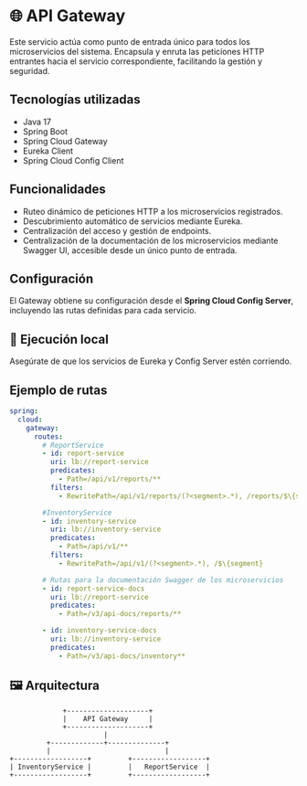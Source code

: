 # 🌐 API Gateway

Este servicio actúa como punto de entrada único para todos los microservicios del sistema. Encapsula y enruta las peticiones HTTP entrantes hacia el servicio correspondiente, facilitando la gestión y seguridad.

## Tecnologías utilizadas
- Java 17
- Spring Boot
- Spring Cloud Gateway
- Eureka Client
- Spring Cloud Config Client

## Funcionalidades
- Ruteo dinámico de peticiones HTTP a los microservicios registrados.
- Descubrimiento automático de servicios mediante Eureka.
- Centralización del acceso y gestión de endpoints.
- Centralización de la documentación de los microservicios mediante Swagger UI, accesible desde un único punto de entrada.


## Configuración

El Gateway obtiene su configuración desde el **Spring Cloud Config Server**, incluyendo las rutas definidas para cada servicio.


## 🏁 Ejecución local

Asegúrate de que los servicios de Eureka y Config Server estén corriendo.


## Ejemplo de rutas

```yaml
spring:
  cloud:
    gateway:
      routes:
        # ReportService
        - id: report-service
          uri: lb://report-service
          predicates:
            - Path=/api/v1/reports/**
          filters:
            - RewritePath=/api/v1/reports/(?<segment>.*), /reports/$\{segment}

        #InventoryService
        - id: inventory-service
          uri: lb://inventory-service
          predicates:
            - Path=/api/v1/**
          filters:
            - RewritePath=/api/v1/(?<segment>.*), /$\{segment}

        # Rutas para la documentación Swagger de los microservicios
        - id: report-service-docs
          uri: lb://report-service
          predicates:
            - Path=/v3/api-docs/reports/**

        - id: inventory-service-docs
          uri: lb://inventory-service
          predicates:
            - Path=/v3/api-docs/inventory**
```

## 🖼️ Arquitectura

                 +--------------------+
                 |    API Gateway     |
                 +--------------------+
                           |
             +-------------+--------------+
             |                            |
    +------------------+         +------------------+
    | InventoryService |         |   ReportService  |
    +------------------+         +------------------+

